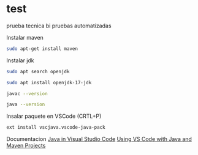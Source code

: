 # test
prueba tecnica bi pruebas automatizadas

Instalar maven
```bash
sudo apt-get install maven
```

Instalar jdk
```bash
sudo apt search openjdk

sudo apt install openjdk-17-jdk

javac --version

java --version
```

Insalar paquete en VSCode (CRTL+P)
```bash
ext install vscjava.vscode-java-pack
```

Documentacion
[Java in Visual Studio Code](https://code.visualstudio.com/docs/languages/java)
[Using VS Code with Java and Maven Projects](https://vaadin.com/blog/vs-code-for-java-and-maven-projects)
